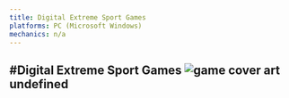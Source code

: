 ```yaml
---
title: Digital Extreme Sport Games
platforms: PC (Microsoft Windows)
mechanics: n/a
---
```

#Digital Extreme Sport Games
![game cover art](//images.igdb.com/igdb/image/upload/t_thumb/lzwlul0dulrcufwkazet.jpg "Logo Title Text 1")
undefined
-
